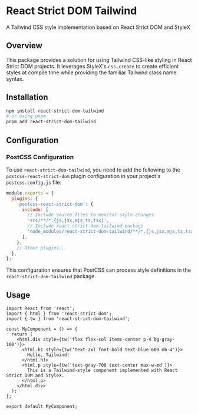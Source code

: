 # React Strict DOM Tailwind

A Tailwind CSS style implementation based on React Strict DOM and StyleX

## Overview

This package provides a solution for using Tailwind CSS-like styling in React Strict DOM projects. It leverages StyleX's `css.create` to create efficient styles at compile time while providing the familiar Tailwind class name syntax.

## Installation

```bash
npm install react-strict-dom-tailwind
# or using pnpm
pnpm add react-strict-dom-tailwind
```

## Configuration

### PostCSS Configuration

To use `react-strict-dom-tailwind`, you need to add the following to the `postcss-react-strict-dom` plugin configuration in your project's `postcss.config.js` file:

```js
module.exports = {
  plugins: {
    'postcss-react-strict-dom': {
      include: [
        // Include source files to monitor style changes
        'src/**/*.{js,jsx,mjs,ts,tsx}',
        // Include react-strict-dom-tailwind package
        'node_modules/react-strict-dom-tailwind/**/*.{js,jsx,mjs,ts,tsx}',
      ],
    },
    // Other plugins...
  },
};
```

This configuration ensures that PostCSS can process style definitions in the `react-strict-dom-tailwind` package.

## Usage

```tsx
import React from 'react';
import { html } from 'react-strict-dom';
import { tw } from 'react-strict-dom-tailwind';

const MyComponent = () => {
  return (
    <html.div style={tw('flex flex-col items-center p-4 bg-gray-100')}>
      <html.h1 style={tw('text-2xl font-bold text-blue-600 mb-4')}>
        Hello, Tailwind!
      </html.h1>
      <html.p style={tw('text-gray-700 text-center max-w-md')}>
        This is a Tailwind-style component implemented with React Strict DOM and StyleX.
      </html.p>
    </html.div>
  );
};

export default MyComponent;
```